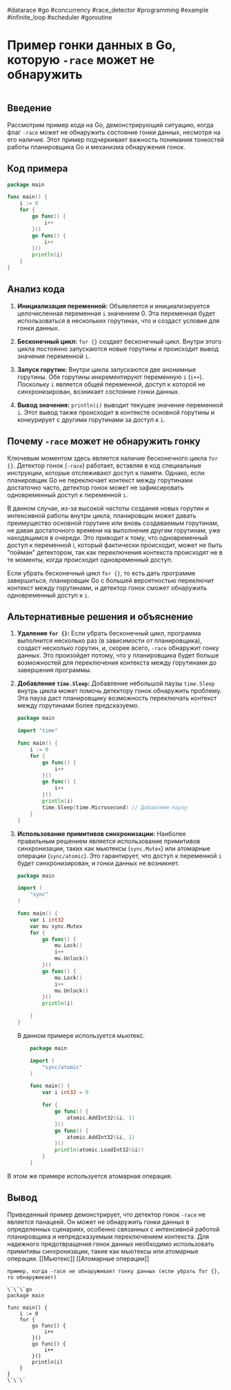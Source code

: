 #datarace #go #concurrency #race_detector #programming #example #infinite_loop #scheduler #goroutine

# Пример гонки данных в Go, которую `-race` может не обнаружить

```table-of-contents
```

## Введение

Рассмотрим пример кода на Go, демонстрирующий ситуацию, когда флаг `-race` может не обнаружить состояние гонки данных, несмотря на его наличие. Этот пример подчеркивает важность понимания тонкостей работы планировщика Go и механизма обнаружения гонок.

## Код примера

```go
package main

func main() {
	i := 0
	for {
		go func() {
			i++
		}()
		go func() {
			i++
		}()
		println(i)
	}
}
```

## Анализ кода

1.  **Инициализация переменной:**
    Объявляется и инициализируется целочисленная переменная `i` значением 0. Эта переменная будет использоваться в нескольких горутинах, что и создаст условия для гонки данных.

2.  **Бесконечный цикл:**
    `for {}` создает бесконечный цикл. Внутри этого цикла постоянно запускаются новые горутины и происходит вывод значения переменной `i`.

3.  **Запуск горутин:**
    Внутри цикла запускаются две анонимные горутины. Обе горутины инкрементируют переменную `i` (`i++`).  Поскольку `i` является общей переменной, доступ к которой не синхронизирован, возникает состояние гонки данных.

4.  **Вывод значения:**
    `println(i)` выводит текущее значение переменной `i`. Этот вывод также происходит в контексте основной горутины и конкурирует с другими горутинами за доступ к `i`.

## Почему `-race` может не обнаружить гонку

Ключевым моментом здесь является наличие бесконечного цикла `for {}`.  Детектор гонок (`-race`) работает, вставляя в код специальные инструкции, которые отслеживают доступ к памяти.  Однако, если планировщик Go не переключает контекст между горутинами достаточно часто, детектор гонок может не зафиксировать одновременный доступ к переменной `i`.

В данном случае, из-за высокой частоты создания новых горутин и интенсивной работы внутри цикла, планировщик может давать преимущество основной горутине или вновь создаваемым горутинам, не давая достаточного времени на выполнение другим горутинам, уже находящимся в очереди. Это приводит к тому, что одновременный доступ к переменной i, который фактически происходит, может не быть "пойман" детектором, так как переключения контекста происходят не в те моменты, когда происходит одновременный доступ.

Если убрать бесконечный цикл `for {}`, то есть дать программе завершиться, планировщик Go с большей вероятностью переключит контекст между горутинами, и детектор гонок сможет обнаружить одновременный доступ к `i`.

## Альтернативные решения и объяснение

1.  **Удаление `for {}`:** Если убрать бесконечный цикл, программа выполнится несколько раз (в зависимости от планировщика), создаст несколько горутин, и, скорее всего, `-race` обнаружит гонку данных.  Это произойдет потому, что у планировщика будет больше возможностей для переключения контекста между горутинами до завершения программы.

2.  **Добавление `time.Sleep`:** Добавление небольшой паузы `time.Sleep` внутрь цикла может помочь детектору гонок обнаружить проблему.  Эта пауза даст планировщику возможность переключать контекст между горутинами более предсказуемо.

    ```go
    package main

    import "time"

    func main() {
    	i := 0
    	for {
    		go func() {
    			i++
    		}()
    		go func() {
    			i++
    		}()
    		println(i)
    		time.Sleep(time.Microsecond) // Добавляем паузу
    	}
    }
    ```

3.  **Использование примитивов синхронизации:**  Наиболее правильным решением является использование примитивов синхронизации, таких как мьютексы (`sync.Mutex`) или атомарные операции (`sync/atomic`).  Это гарантирует, что доступ к переменной `i` будет синхронизирован, и гонки данных не возникнет.

    ```go
    package main

    import (
    	"sync"
    )

    func main() {
    	var i int32
        var mu sync.Mutex
    	for {
    		go func() {
                mu.Lock()
    			i++
                mu.Unlock()
    		}()
    		go func() {
                mu.Lock()
    			i++
                mu.Unlock()
    		}()
    		println(i)

    	}
    }

    ```
    В данном примере используется мьютекс.

    ```go
        package main

        import (
            "sync/atomic"
        )

        func main() {
            var i int32 = 0

            for {
                go func() {
                    atomic.AddInt32(&i, 1)
                }()
                go func() {
                    atomic.AddInt32(&i, 1)
                }()
                println(atomic.LoadInt32(&i))
            }
        }
    ```
В этом же примере используется атомарная операция.

## Вывод
Приведенный пример демонстрирует, что детектор гонок `-race` не является панацеей. Он может не обнаружить гонки данных в определенных сценариях, особенно связанных с интенсивной работой планировщика и непредсказуемым переключением контекста. Для надежного предотвращения гонок данных необходимо использовать примитивы синхронизации, такие как мьютексы или атомарные операции. [[Мьютекс]] [[Атомарные операции]]

```old
пример, когда -race не обнаруживает гонку данных (если убрать for {}, то обнаруживает)

\`\`\`go
package main

func main() {
	i := 0
	for {
		go func() {
			i++
		}()
		go func() {
			i++
		}()
		println(i)
	}
}
\`\`\`

```